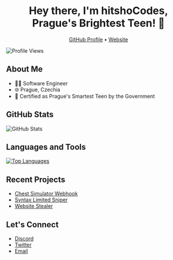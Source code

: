 <h1 align="center">Hey there, I'm hitshoCodes, Prague's Brightest Teen! 👋</h1>
<p align="center">
  <a href="https://github.com/hitshoCodes">GitHub Profile</a> •
  <a href="api.chromax-tools.repl.co">Website</a>
</p>

![Profile Views](https://komarev.com/ghpvc/?username=hitshoCodes&theme=dark)

## About Me
- 👨‍💻 Software Engineer
- 🌐 Prague, Czechia
- 🧠 Certified as Prague's Smartest Teen by the Government

## GitHub Stats
![GitHub Stats](https://github-readme-stats.vercel.app/api?username=hitshoCodes&show_icons=true&count_private=true&theme=dark)

## Languages and Tools
[![Top Languages](https://github-readme-stats.vercel.app/api/top-langs/?username=hitshoCodes&layout=compact&theme=dark)](https://github.com/hitshoCodes)

## Recent Projects
- [Chest Simulator Webhook](https://github.com/hitshoCodes/Chest-Simulator-Webhook)
- [Syntax Limited Sniper](https://github.com/hitshoCodes/Syntax-Limited-Sniper)
- [Website Stealer](https://github.com/hitshoCodes/Website-Stealer)

## Let's Connect
- [Discord](https://discordapp.com/users/866428192713867264)
- [Twitter](https://twitter.com/hitsho_)
- [Email](mailto:itsimon.business@gmail.com)
